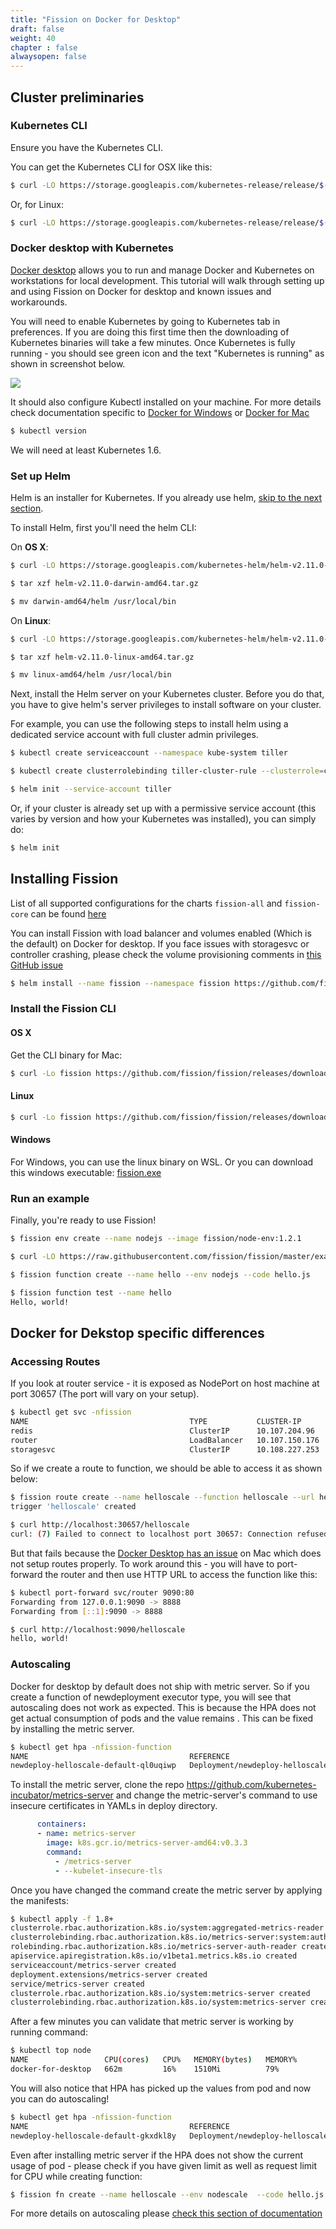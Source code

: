 ```yaml
---
title: "Fission on Docker for Desktop"
draft: false
weight: 40
chapter : false
alwaysopen: false
---
```


## Cluster preliminaries

### Kubernetes CLI

Ensure you have the Kubernetes CLI.

You can get the Kubernetes CLI for OSX like this:
```bash
$ curl -LO https://storage.googleapis.com/kubernetes-release/release/$(curl -s https://storage.googleapis.com/kubernetes-release/release/stable.txt)/bin/darwin/amd64/kubectl && chmod +x kubectl && sudo mv kubectl /usr/local/bin
```

Or, for Linux:
```bash
$ curl -LO https://storage.googleapis.com/kubernetes-release/release/$(curl -s https://storage.googleapis.com/kubernetes-release/release/stable.txt)/bin/linux/amd64/kubectl && chmod +x kubectl && sudo mv kubectl /usr/local/bin
```

### Docker desktop with Kubernetes

[Docker desktop](https://www.docker.com/products/docker-desktop) allows you to run and manage Docker and Kubernetes on workstations for local development. This tutorial will walk through setting up and using Fission on Docker for desktop and known issues and workarounds.


You will need to enable Kubernetes by going to Kubernetes tab in preferences. If you are doing this first time then the downloading of Kubernetes binaries will take a few minutes. Once Kubernetes is fully running - you should see green icon and the text "Kubernetes is running" as shown in screenshot below.

![](../../images/docker-desktop.png)

It should also configure Kubectl installed on your machine. For more details check documentation specific to [Docker for Windows](https://docs.docker.com/docker-for-windows/) or [Docker for Mac](https://docs.docker.com/docker-for-mac/)

```bash
$ kubectl version
```

We will need at least Kubernetes 1.6.

### Set up Helm

Helm is an installer for Kubernetes.  If you already use helm, [skip to
the next section](#install-fission).

To install Helm, first you'll need the helm CLI:

On __OS X__:
```bash
$ curl -LO https://storage.googleapis.com/kubernetes-helm/helm-v2.11.0-darwin-amd64.tar.gz

$ tar xzf helm-v2.11.0-darwin-amd64.tar.gz

$ mv darwin-amd64/helm /usr/local/bin
```

On __Linux__:
```bash
$ curl -LO https://storage.googleapis.com/kubernetes-helm/helm-v2.11.0-linux-amd64.tar.gz

$ tar xzf helm-v2.11.0-linux-amd64.tar.gz

$ mv linux-amd64/helm /usr/local/bin
```

Next, install the Helm server on your Kubernetes cluster.  Before you
do that, you have to give helm's server privileges to install software
on your cluster.

For example, you can use the following steps to install helm using a
dedicated service account with full cluster admin privileges.

```bash
$ kubectl create serviceaccount --namespace kube-system tiller

$ kubectl create clusterrolebinding tiller-cluster-rule --clusterrole=cluster-admin --serviceaccount=kube-system:tiller

$ helm init --service-account tiller
```

Or, if your cluster is already set up with a permissive service
account (this varies by version and how your Kubernetes was
installed), you can simply do:

```bash
$ helm init
```

## Installing Fission

List of all supported configurations for the charts `fission-all` and `fission-core` can be found [here](https://github.com/fission/fission/tree/master/charts#configuration)

You can install Fission with load balancer and volumes enabled (Which is the default) on Docker for desktop. If you face issues with storagesvc or controller crashing, please check the volume provisioning comments in [this GitHub issue](https://github.com/fission/fission/issues/1107)

```bash
$ helm install --name fission --namespace fission https://github.com/fission/fission/releases/download/1.2.1/fission-all-1.2.1.tgz
```

### Install the Fission CLI

#### OS X

Get the CLI binary for Mac:

```bash
$ curl -Lo fission https://github.com/fission/fission/releases/download/1.2.1/fission-cli-osx && chmod +x fission && sudo mv fission /usr/local/bin/
```

#### Linux

```bash
$ curl -Lo fission https://github.com/fission/fission/releases/download/1.2.1/fission-cli-linux && chmod +x fission && sudo mv fission /usr/local/bin/
```

#### Windows

For Windows, you can use the linux binary on WSL. Or you can download
this windows executable: [fission.exe](https://github.com/fission/fission/releases/download/1.2.1/fission-cli-windows.exe)

### Run an example

Finally, you're ready to use Fission!

```bash
$ fission env create --name nodejs --image fission/node-env:1.2.1

$ curl -LO https://raw.githubusercontent.com/fission/fission/master/examples/nodejs/hello.js

$ fission function create --name hello --env nodejs --code hello.js

$ fission function test --name hello
Hello, world!
```

## Docker for Dekstop specific differences

### Accessing Routes

If you look at router service - it is exposed as NodePort on host machine at port 30657 (The port will vary on your setup).


```bash
$ kubectl get svc -nfission
NAME                                    TYPE           CLUSTER-IP       EXTERNAL-IP   PORT(S)        AGE
redis                                   ClusterIP      10.107.204.96    <none>        6379/TCP       23h
router                                  LoadBalancer   10.107.150.176   localhost     80:30657/TCP   23h
storagesvc                              ClusterIP      10.108.227.253   <none>        80/TCP         23h
```

So if we create a route to function, we should be able to access it as shown below:

```bash
$ fission route create --name helloscale --function helloscale --url helloscale
trigger 'helloscale' created

$ curl http://localhost:30657/helloscale
curl: (7) Failed to connect to localhost port 30657: Connection refused
```

But that fails because the [Docker Desktop has an issue](https://github.com/docker/for-mac/issues/2445) on Mac which does not setup routes properly. To work around this - you will have to port-forward the router and then use HTTP URL to access the function like this:

```bash
$ kubectl port-forward svc/router 9090:80
Forwarding from 127.0.0.1:9090 -> 8888
Forwarding from [::1]:9090 -> 8888

$ curl http://localhost:9090/helloscale
hello, world!
```

### Autoscaling

Docker for desktop by default does not ship with metric server. So if you create a function of newdeployment executor type, you will see that autoscaling does not work as expected. This is because the HPA does not get actual consumption of pods and the value remains <unknown>. This can be fixed by installing the metric server.

```bash
$ kubectl get hpa -nfission-function
NAME                                    REFERENCE                                          TARGETS         MINPODS   MAXPODS   REPLICAS   AGE
newdeploy-helloscale-default-ql0uqiwp   Deployment/newdeploy-helloscale-default-ql0uqiwp   <unknown>/50%   1         6         1          20h
```

To install the metric server, clone the repo https://github.com/kubernetes-incubator/metrics-server and change the metric-server's command to use insecure certificates in YAMLs in deploy directory.

``` yaml
      containers:
      - name: metrics-server
        image: k8s.gcr.io/metrics-server-amd64:v0.3.3
        command:
          - /metrics-server
          - --kubelet-insecure-tls
```
Once you have changed the command create the metric server by applying the manifests:


```bash
$ kubectl apply -f 1.8+
clusterrole.rbac.authorization.k8s.io/system:aggregated-metrics-reader created
clusterrolebinding.rbac.authorization.k8s.io/metrics-server:system:auth-delegator created
rolebinding.rbac.authorization.k8s.io/metrics-server-auth-reader created
apiservice.apiregistration.k8s.io/v1beta1.metrics.k8s.io created
serviceaccount/metrics-server created
deployment.extensions/metrics-server created
service/metrics-server created
clusterrole.rbac.authorization.k8s.io/system:metrics-server created
clusterrolebinding.rbac.authorization.k8s.io/system:metrics-server created
```

After a few minutes you can validate that metric server is working by running command:

```bash
$ kubectl top node
NAME                 CPU(cores)   CPU%   MEMORY(bytes)   MEMORY%
docker-for-desktop   662m         16%    1510Mi          79%
```

You will also notice that HPA has picked up the values from pod and now you can do autoscaling!

```bash
$ kubectl get hpa -nfission-function
NAME                                    REFERENCE                                          TARGETS         MINPODS   MAXPODS   REPLICAS   AGE
newdeploy-helloscale-default-gkxdkl8y   Deployment/newdeploy-helloscale-default-gkxdkl8y   20%/50%   1         6         1          48s
```

Even after installing metric server if the HPA does not show the current usage of pod - please check if you have given limit as well as request limit for CPU while creating function:

```bash
$ fission fn create --name helloscale --env nodescale  --code hello.js --executortype newdeploy --minmemory 64 --maxmemory 128 --mincpu 100 --maxcpu 500 --minscale 1 --maxscale 6  --targetcpu 50
```
For more details on autoscaling please [check this section of documentation](https://docs.fission.io/usage/executor/#autoscaling)
